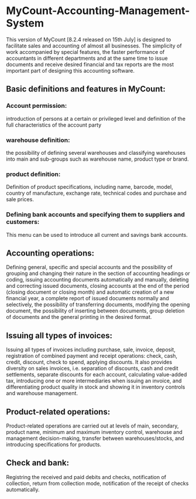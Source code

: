 # MyCount-Accounting-Management-System
This version of MyCount [8.2.4 released on 15th July] is designed to facilitate sales and accounting of almost all businesses. The simplicity of work accompanied by special features, the faster performance of accountants in different departments and at the same time to issue documents and receive desired financial and tax reports are the most important part of designing this accounting software.
<br>

## Basic definitions and features in MyCount: 
### Account permission: <br>
introduction of persons at a certain or privileged level and definition of the full characteristics of the account party<br>

### warehouse definition: <br>
the possibility of defining several warehouses and classifying warehouses into main and sub-groups such as warehouse name, product type or brand.<br>

### product definition: <br>
Definition of product specifications, including name, barcode, model, country of manufacture, exchange rate, technical codes and purchase and sale prices.<br>

### Defining bank accounts and specifying them to suppliers and customers: <br>
This menu can be used to introduce all current and savings bank accounts.<br>

## Accounting operations: 
Defining general, specific and special accounts and the possibility of grouping and changing their nature in the section of accounting headings or coding, issuing accounting documents automatically and manually, deleting and correcting issued documents, closing accounts at the end of the period (closing document or closing month) and automatic creation of a new financial year, a complete report of issued documents normally and selectively, the possibility of transferring documents, modifying the opening document, the possibility of inserting between documents, group deletion of documents and the general printing in the desired format.<br>

## Issuing all types of invoices: 
Issuing all types of invoices including purchase, sale, invoice, deposit, registration of combined payment and receipt operations: check, cash, credit, discount, check to spend, applying discounts. It also provides diversity on sales invoices, i.e. separation of discounts, cash and credit settlements, separate discounts for each account, calculating value-added tax, introducing one or more intermediaries when issuing an invoice, and differentiating product quality in stock and showing it in inventory controls and warehouse management.<br>

## Product-related operations: 
Product-related operations are carried out at levels of main, secondary, product name, minimum and maximum inventory control, warehouse and management decision-making, transfer between warehouses/stocks, and introducing specifications for products. <br>

## Check and bank: 
Registring the received and paid debits and checks, notification of collection, return from collection mode, notification of the receipt of checks automatically.<br>

